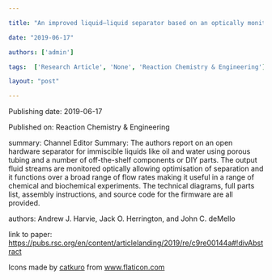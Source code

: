 ---
title: "An improved liquid–liquid separator based on an optically monitored porous capillary "
date: "2019-06-17"
authors: ['admin']
tags:  ['Research Article', 'None', 'Reaction Chemistry & Engineering']
layout: "post"
---
Publishing date: 2019-06-17

Published on: Reaction Chemistry & Engineering

summary: Channel Editor Summary: The authors report on an open hardware separator for immiscible liquids like oil and water using porous tubing and a number of off-the-shelf components or DIY parts. The output fluid streams are monitored optically allowing optimisation of separation and it functions over a broad range of flow rates making it useful in a range of chemical and biochemical experiments. The technical diagrams, full parts list, assembly instructions, and source code for the firmware are all provided.

authors: Andrew J. Harvie,  Jack O. Herrington, and  John C. deMello 

link to paper: https://pubs.rsc.org/en/content/articlelanding/2019/re/c9re00144a#!divAbstract

Icons made by <a href="https://www.flaticon.com/free-icon/bookshelves_3576884" title="catkuro">catkuro</a> from <a href="https://www.flaticon.com/" title="Flaticon"> www.flaticon.com</a>